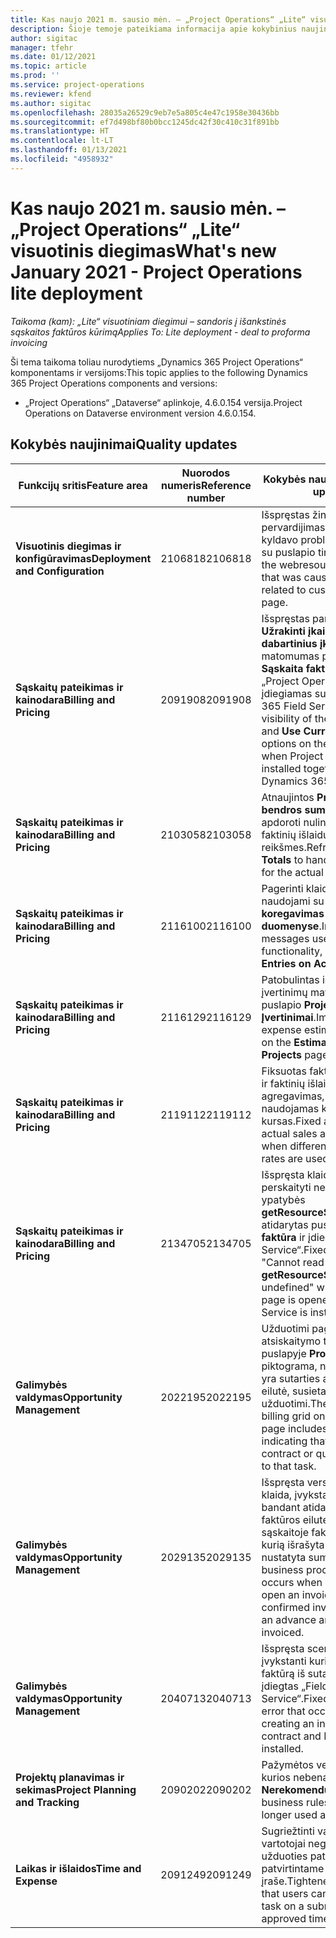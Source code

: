 ```yaml
---
title: Kas naujo 2021 m. sausio mėn. – „Project Operations“ „Lite“ visuotinis diegimas
description: Šioje temoje pateikiama informacija apie kokybinius naujinimus, pasiekiamus 2021 m. sausio mėn. „Project Operations Lite” visuotinio diegimo leidime.
author: sigitac
manager: tfehr
ms.date: 01/12/2021
ms.topic: article
ms.prod: ''
ms.service: project-operations
ms.reviewer: kfend
ms.author: sigitac
ms.openlocfilehash: 28035a26529c9eb7e5a805c4e47c1958e30436bb
ms.sourcegitcommit: ef7d498bf80b0bcc1245dc42f30c410c31f891bb
ms.translationtype: HT
ms.contentlocale: lt-LT
ms.lasthandoff: 01/13/2021
ms.locfileid: "4958932"
---
```

# <a name="whats-new-january-2021---project-operations-lite-deployment"></a><span data-ttu-id="ede22-103">Kas naujo 2021 m. sausio mėn. – „Project Operations“ „Lite“ visuotinis diegimas</span><span class="sxs-lookup"><span data-stu-id="ede22-103">What's new January 2021 - Project Operations lite deployment</span></span>


<span data-ttu-id="ede22-104">_Taikoma (kam): „Lite“ visuotiniam diegimui – sandoris į išankstinės sąskaitos faktūros kūrimą_</span><span class="sxs-lookup"><span data-stu-id="ede22-104">_Applies To: Lite deployment - deal to proforma invoicing_</span></span>

<span data-ttu-id="ede22-105">Ši tema taikoma toliau nurodytiems „Dynamics 365 Project Operations“ komponentams ir versijoms:</span><span class="sxs-lookup"><span data-stu-id="ede22-105">This topic applies to the following Dynamics 365 Project Operations components and versions:</span></span>

  - <span data-ttu-id="ede22-106">„Project Operations“ „Dataverse“ aplinkoje, 4.6.0.154 versija.</span><span class="sxs-lookup"><span data-stu-id="ede22-106">Project Operations on Dataverse environment version 4.6.0.154.</span></span>
  
## <a name="quality-updates"></a><span data-ttu-id="ede22-107">Kokybės naujinimai</span><span class="sxs-lookup"><span data-stu-id="ede22-107">Quality updates</span></span>

| <span data-ttu-id="ede22-108">**Funkcijų sritis**</span><span class="sxs-lookup"><span data-stu-id="ede22-108">**Feature area**</span></span> | <span data-ttu-id="ede22-109">**Nuorodos numeris**</span><span class="sxs-lookup"><span data-stu-id="ede22-109">**Reference number**</span></span> | <span data-ttu-id="ede22-110">**Kokybės naujinimas**</span><span class="sxs-lookup"><span data-stu-id="ede22-110">**Quality update**</span></span> |
| --- | --- | --- |
| <span data-ttu-id="ede22-111">**Visuotinis diegimas ir konfigūravimas**</span><span class="sxs-lookup"><span data-stu-id="ede22-111">**Deployment and Configuration**</span></span> | <span data-ttu-id="ede22-112">2106818</span><span class="sxs-lookup"><span data-stu-id="ede22-112">2106818</span></span> | <span data-ttu-id="ede22-113">Išspręstas žiniatinklio išteklių pervardijimas, dėl kurio kyldavo problemų, susijusių su puslapio tinkinimu.</span><span class="sxs-lookup"><span data-stu-id="ede22-113">Fixed the webresource rename that was causing issues related to customizing a page.</span></span> |
| <span data-ttu-id="ede22-114">**Sąskaitų pateikimas ir kainodara**</span><span class="sxs-lookup"><span data-stu-id="ede22-114">**Billing and Pricing**</span></span> | <span data-ttu-id="ede22-115">2091908</span><span class="sxs-lookup"><span data-stu-id="ede22-115">2091908</span></span> | <span data-ttu-id="ede22-116">Išspręstas parinkčių **Užrakinti įkainius** ir **Naudoti dabartinius įkainius** matomumas puslapyje **Sąskaita faktūra**, kai „Project Operations“ įdiegiamas su „Dynamics 365 Field Service“.</span><span class="sxs-lookup"><span data-stu-id="ede22-116">Fixed the visibility of the **Lock pricing** and **Use Current Pricing** options on the **Invoice** page when Project Operations is installed together with Dynamics 365 Field Service.</span></span> |
| <span data-ttu-id="ede22-117">**Sąskaitų pateikimas ir kainodara**</span><span class="sxs-lookup"><span data-stu-id="ede22-117">**Billing and Pricing**</span></span> | <span data-ttu-id="ede22-118">2103058</span><span class="sxs-lookup"><span data-stu-id="ede22-118">2103058</span></span> | <span data-ttu-id="ede22-119">Atnaujintos **Projektų bendros sumos** siekiant apdoroti nulines užduoties faktinių išlaidų reikšmes.</span><span class="sxs-lookup"><span data-stu-id="ede22-119">Refreshed **Project Totals** to handle null values for the actual cost on a task.</span></span> |
| <span data-ttu-id="ede22-120">**Sąskaitų pateikimas ir kainodara**</span><span class="sxs-lookup"><span data-stu-id="ede22-120">**Billing and Pricing**</span></span> | <span data-ttu-id="ede22-121">2116100</span><span class="sxs-lookup"><span data-stu-id="ede22-121">2116100</span></span> | <span data-ttu-id="ede22-122">Pagerinti klaidų pranešimai, naudojami su funkcija **Įrašų koregavimas faktiniuose duomenyse**.</span><span class="sxs-lookup"><span data-stu-id="ede22-122">Improved error messages used with the functionality, **Correct Entries on Actuals**.</span></span> |
| <span data-ttu-id="ede22-123">**Sąskaitų pateikimas ir kainodara**</span><span class="sxs-lookup"><span data-stu-id="ede22-123">**Billing and Pricing**</span></span> | <span data-ttu-id="ede22-124">2116129</span><span class="sxs-lookup"><span data-stu-id="ede22-124">2116129</span></span> | <span data-ttu-id="ede22-125">Patobulintas išlaidų įvertinimų matomumas puslapio **Projektas** skirtuke **Įvertinimai**.</span><span class="sxs-lookup"><span data-stu-id="ede22-125">Improved expense estimates visibility on the **Estimates** tab on the **Projects** page.</span></span> |
| <span data-ttu-id="ede22-126">**Sąskaitų pateikimas ir kainodara**</span><span class="sxs-lookup"><span data-stu-id="ede22-126">**Billing and Pricing**</span></span> | <span data-ttu-id="ede22-127">2119112</span><span class="sxs-lookup"><span data-stu-id="ede22-127">2119112</span></span> | <span data-ttu-id="ede22-128">Fiksuotas faktinių pardavimo ir faktinių išlaidų agregavimas, kai naudojamas kitoks valiutos kursas.</span><span class="sxs-lookup"><span data-stu-id="ede22-128">Fixed aggregation of actual sales and actual cost when different exchange rates are used.</span></span> |
| <span data-ttu-id="ede22-129">**Sąskaitų pateikimas ir kainodara**</span><span class="sxs-lookup"><span data-stu-id="ede22-129">**Billing and Pricing**</span></span> | <span data-ttu-id="ede22-130">2134705</span><span class="sxs-lookup"><span data-stu-id="ede22-130">2134705</span></span> | <span data-ttu-id="ede22-131">Išspręsta klaida „Nepavyko perskaityti neapibrėžtos ypatybės **getResourceString**“, kai atidarytas puslapis **Sąskaita faktūra** ir įdiegtas „Field Service“.</span><span class="sxs-lookup"><span data-stu-id="ede22-131">Fixed the error, "Cannot read property **getResourceString** of undefined" when the **Invoice** page is opened and Field Service is installed.</span></span> |
| <span data-ttu-id="ede22-132">**Galimybės valdymas**</span><span class="sxs-lookup"><span data-stu-id="ede22-132">**Opportunity Management**</span></span> | <span data-ttu-id="ede22-133">2022195</span><span class="sxs-lookup"><span data-stu-id="ede22-133">2022195</span></span> | <span data-ttu-id="ede22-134">Užduotimi pagrįsto atsiskaitymo tinklelyje puslapyje **Projektas** yra piktograma, nurodanti, kad yra sutarties ar pasiūlymo eilutė, susieta su ta užduotimi.</span><span class="sxs-lookup"><span data-stu-id="ede22-134">The task-based billing grid on the **Project** page includes an icon indicating that there is a contract or quote line linked to that task.</span></span> |
| <span data-ttu-id="ede22-135">**Galimybės valdymas**</span><span class="sxs-lookup"><span data-stu-id="ede22-135">**Opportunity Management**</span></span> | <span data-ttu-id="ede22-136">2029135</span><span class="sxs-lookup"><span data-stu-id="ede22-136">2029135</span></span> | <span data-ttu-id="ede22-137">Išspręsta verslo proceso klaida, įvykstanti vartotojui bandant atidaryti sąskaitos faktūros eilutę patvirtintoje sąskaitoje faktūroje, pagal kurią išrašyta iš anksto nustatyta suma.</span><span class="sxs-lookup"><span data-stu-id="ede22-137">Fixed the business process error that occurs when a user tries to open an invoice line on a confirmed invoice that has an advance amount invoiced.</span></span> |
| <span data-ttu-id="ede22-138">**Galimybės valdymas**</span><span class="sxs-lookup"><span data-stu-id="ede22-138">**Opportunity Management**</span></span> | <span data-ttu-id="ede22-139">2040713</span><span class="sxs-lookup"><span data-stu-id="ede22-139">2040713</span></span> | <span data-ttu-id="ede22-140">Išspręsta scenarijaus klaida, įvykstanti kuriant sąskaitą faktūrą iš sutarties ir kai įdiegtas „Field Service“.</span><span class="sxs-lookup"><span data-stu-id="ede22-140">Fixed the script error that occurs when creating an invoice from a contract and Field Service is installed.</span></span> |
| <span data-ttu-id="ede22-141">**Projektų planavimas ir sekimas**</span><span class="sxs-lookup"><span data-stu-id="ede22-141">**Project Planning and Tracking**</span></span> | <span data-ttu-id="ede22-142">2090202</span><span class="sxs-lookup"><span data-stu-id="ede22-142">2090202</span></span> | <span data-ttu-id="ede22-143">Pažymėtos veiklos taisyklės, kurios nebenaudojamos kaip **Nerekomenduojama**.</span><span class="sxs-lookup"><span data-stu-id="ede22-143">Marked business rules that are no longer used as **Deprecated**.</span></span> |
| <span data-ttu-id="ede22-144">**Laikas ir išlaidos**</span><span class="sxs-lookup"><span data-stu-id="ede22-144">**Time and Expense**</span></span> | <span data-ttu-id="ede22-145">2091249</span><span class="sxs-lookup"><span data-stu-id="ede22-145">2091249</span></span> | <span data-ttu-id="ede22-146">Sugriežtinti valdikliai, kad vartotojai negalėtų keisti užduoties pateiktame ar patvirtintame laiko įraše.</span><span class="sxs-lookup"><span data-stu-id="ede22-146">Tightened controls so that users can't change the task on a submitted or approved time entry.</span></span> |
